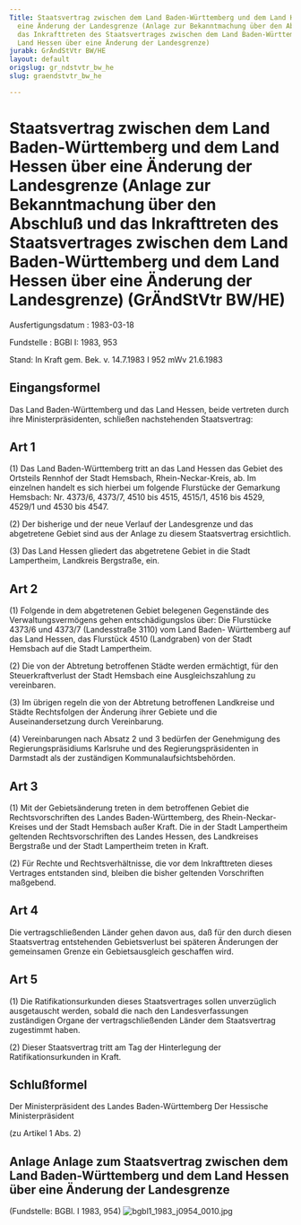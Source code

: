 ```yaml
---
Title: Staatsvertrag zwischen dem Land Baden-Württemberg und dem Land Hessen über
  eine Änderung der Landesgrenze (Anlage zur Bekanntmachung über den Abschluß und
  das Inkrafttreten des Staatsvertrages zwischen dem Land Baden-Württemberg und dem
  Land Hessen über eine Änderung der Landesgrenze)
jurabk: GrÄndStVtr BW/HE
layout: default
origslug: gr_ndstvtr_bw_he
slug: graendstvtr_bw_he

---
```


# Staatsvertrag zwischen dem Land Baden-Württemberg und dem Land Hessen über eine Änderung der Landesgrenze (Anlage zur Bekanntmachung über den Abschluß und das Inkrafttreten des Staatsvertrages zwischen dem Land Baden-Württemberg und dem Land Hessen über eine Änderung der Landesgrenze) (GrÄndStVtr BW/HE)

Ausfertigungsdatum
:   1983-03-18

Fundstelle
:   BGBl I: 1983, 953

Stand: In Kraft gem. Bek. v. 14.7.1983 I 952 mWv 21.6.1983


## Eingangsformel

Das Land Baden-Württemberg und das Land Hessen, beide vertreten durch
ihre Ministerpräsidenten, schließen nachstehenden Staatsvertrag:


## Art 1

(1) Das Land Baden-Württemberg tritt an das Land Hessen das Gebiet des
Ortsteils Rennhof der Stadt Hemsbach, Rhein-Neckar-Kreis, ab. Im
einzelnen handelt es sich hierbei um folgende Flurstücke der Gemarkung
Hemsbach: Nr. 4373/6, 4373/7, 4510 bis 4515, 4515/1, 4516 bis 4529,
4529/1 und 4530 bis 4547.

(2) Der bisherige und der neue Verlauf der Landesgrenze und das
abgetretene Gebiet sind aus der Anlage zu diesem Staatsvertrag
ersichtlich.

(3) Das Land Hessen gliedert das abgetretene Gebiet in die Stadt
Lampertheim, Landkreis Bergstraße, ein.


## Art 2

(1) Folgende in dem abgetretenen Gebiet belegenen Gegenstände des
Verwaltungsvermögens gehen entschädigungslos über:
Die Flurstücke 4373/6 und 4373/7 (Landesstraße 3110) vom Land Baden-
Württemberg auf das Land Hessen, das Flurstück 4510 (Landgraben) von
der Stadt Hemsbach auf die Stadt Lampertheim.

(2) Die von der Abtretung betroffenen Städte werden ermächtigt, für
den Steuerkraftverlust der Stadt Hemsbach eine Ausgleichszahlung zu
vereinbaren.

(3) Im übrigen regeln die von der Abtretung betroffenen Landkreise und
Städte Rechtsfolgen der Änderung ihrer Gebiete und die
Auseinandersetzung durch Vereinbarung.

(4) Vereinbarungen nach Absatz 2 und 3 bedürfen der Genehmigung des
Regierungspräsidiums Karlsruhe und des Regierungspräsidenten in
Darmstadt als der zuständigen Kommunalaufsichtsbehörden.


## Art 3

(1) Mit der Gebietsänderung treten in dem betroffenen Gebiet die
Rechtsvorschriften des Landes Baden-Württemberg, des Rhein-Neckar-
Kreises und der Stadt Hemsbach außer Kraft. Die in der Stadt
Lampertheim geltenden Rechtsvorschriften des Landes Hessen, des
Landkreises Bergstraße und der Stadt Lampertheim treten in Kraft.

(2) Für Rechte und Rechtsverhältnisse, die vor dem Inkrafttreten
dieses Vertrages entstanden sind, bleiben die bisher geltenden
Vorschriften maßgebend.


## Art 4

Die vertragschließenden Länder gehen davon aus, daß für den durch
diesen Staatsvertrag entstehenden Gebietsverlust bei späteren
Änderungen der gemeinsamen Grenze ein Gebietsausgleich geschaffen
wird.


## Art 5

(1) Die Ratifikationsurkunden dieses Staatsvertrages sollen
unverzüglich ausgetauscht werden, sobald die nach den
Landesverfassungen zuständigen Organe der vertragschließenden Länder
dem Staatsvertrag zugestimmt haben.

(2) Dieser Staatsvertrag tritt am Tag der Hinterlegung der
Ratifikationsurkunden in Kraft.


## Schlußformel

Der Ministerpräsident des Landes Baden-Württemberg
Der Hessische Ministerpräsident

(zu Artikel 1 Abs. 2)

## Anlage Anlage zum Staatsvertrag zwischen dem Land Baden-Württemberg und dem Land Hessen über eine Änderung der Landesgrenze

(Fundstelle: BGBl. I 1983, 954)
![bgbl1_1983_j0954_0010.jpg](bgbl1_1983_j0954_0010.jpg)
